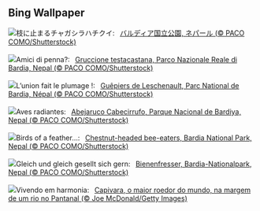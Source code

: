 ## Bing Wallpaper
![](https://www.bing.com/th?id=OHR.ChestnutBeeEater_JA-JP3019275557_UHD.jpg&w=1000)枝に止まるチャガシラハチクイ:&nbsp;&ensp;[バルディア国立公園, ネパール (© PACO COMO/Shutterstock)](https://www.bing.com/th?id=OHR.ChestnutBeeEater_JA-JP3019275557_UHD.jpg)
<br><br/>
![](https://www.bing.com/th?id=OHR.ChestnutBeeEater_IT-IT3152555866_UHD.jpg&w=1000)Amici di penna?:&nbsp;&ensp;[Gruccione testacastana, Parco Nazionale Reale di Bardia, Nepal (© PACO COMO/Shutterstock)](https://www.bing.com/th?id=OHR.ChestnutBeeEater_IT-IT3152555866_UHD.jpg)
<br><br/>
![](https://www.bing.com/th?id=OHR.ChestnutBeeEater_FR-FR2288715924_UHD.jpg&w=1000)L’union fait le plumage !:&nbsp;&ensp;[Guêpiers de Leschenault, Parc National de Bardia, Népal (© PACO COMO/Shutterstock)](https://www.bing.com/th?id=OHR.ChestnutBeeEater_FR-FR2288715924_UHD.jpg)
<br><br/>
![](https://www.bing.com/th?id=OHR.ChestnutBeeEater_ES-ES4472834413_UHD.jpg&w=1000)Aves radiantes:&nbsp;&ensp;[Abejaruco Cabecirrufo, Parque Nacional de Bardiya, Nepal (© PACO COMO/Shutterstock)](https://www.bing.com/th?id=OHR.ChestnutBeeEater_ES-ES4472834413_UHD.jpg)
<br><br/>
![](https://www.bing.com/th?id=OHR.ChestnutBeeEater_EN-GB4849522533_UHD.jpg&w=1000)Birds of a feather…:&nbsp;&ensp;[Chestnut-headed bee-eaters, Bardia National Park, Nepal (© PACO COMO/Shutterstock)](https://www.bing.com/th?id=OHR.ChestnutBeeEater_EN-GB4849522533_UHD.jpg)
<br><br/>
![](https://www.bing.com/th?id=OHR.ChestnutBeeEater_DE-DE7400779777_UHD.jpg&w=1000)Gleich und gleich gesellt sich gern:&nbsp;&ensp;[Bienenfresser, Bardia-Nationalpark, Nepal (© PACO COMO/Shutterstock)](https://www.bing.com/th?id=OHR.ChestnutBeeEater_DE-DE7400779777_UHD.jpg)
<br><br/>
![](https://www.bing.com/th?id=OHR.CapybaraEducation_PT-BR9998060500_UHD.jpg&w=1000)Vivendo em harmonia:&nbsp;&ensp;[Capivara, o maior roedor do mundo, na margem de um rio no Pantanal (© Joe McDonald/Getty Images)](https://www.bing.com/th?id=OHR.CapybaraEducation_PT-BR9998060500_UHD.jpg)
<br><br/>
